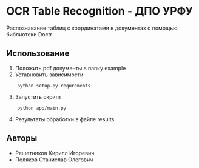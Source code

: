 # OCR Table Recognition - ДПО УРФУ

Распознавание таблиц с координатами в документах с помощью библиотеки Doctr 

## Использование
1. Положить pdf документы в папку example
2. Уставновить зависимости 
```
    python setup.py requrements
```
3. Запустить скрипт
```
    python app/main.py
```
4. Результаты обработки в файле results

## Авторы
- Решетников Кирилл Игоревич 
- Поляков Станислав Олегович 